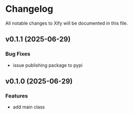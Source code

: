 # Changelog

All notable changes to Xify will be documented in this file.

## v0.1.1 (2025-06-29)

### Bug Fixes

- issue publishing package to pypi

## v0.1.0 (2025-06-29)

### Features

- add main class
